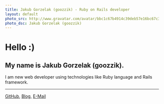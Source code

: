 ```yaml
---
title: Jakub Gorzelak (goozzik) - Ruby on Rails developer
layout: default
photo_src: http://www.gravatar.com/avatar/bbc1c67b4914c39deb57e16bc67c3780.png
photo_dsc: Jakub Gorzelak (goozzik)
---
```


# Hello :)

## My name is Jakub Gorzelak (goozzik).

I am new web developer using technologies like Ruby language and Rails framework.

<hr>

[GitHub](http://github.com/goozzik),
[Blog](http://http://goozzik.tumblr.com),
[E-Mail](mailto:jakubgorzelak@gmail.com)
